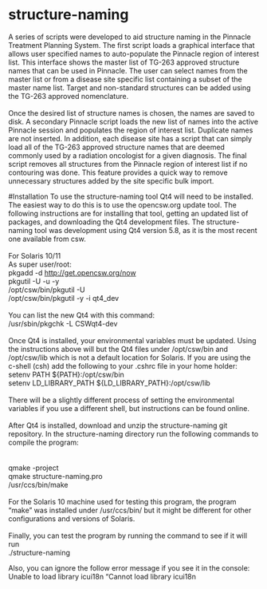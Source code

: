 # structure-naming
A series of scripts were developed to aid structure naming in the Pinnacle Treatment Planning System. The first script loads a graphical interface that allows user specified names to auto-populate the Pinnacle region of interest list.  This interface shows the master list of TG-263 approved structure names that can be used in Pinnacle. The user can select names from the master list or from a disease site specific list containing a subset of the master name list. Target and non-standard structures can be added using the TG-263 approved nomenclature. 
<br><br>
Once the desired list of structure names is chosen, the names are saved to disk. A secondary Pinnacle script loads the new list of names into the active Pinnacle session and populates the region of interest list. Duplicate names are not inserted.
In addition, each disease site has a script that can simply load all of the TG-263 approved structure names that are deemed commonly used by a radiation oncologist for a given diagnosis. The final script removes all structures from the Pinnacle region of interest list if no contouring was done. This feature provides a quick way to remove unnecessary structures added by the site specific bulk import.

#Installation
To use the structure-naming tool Qt4 will need to be installed. The easiest way to do this is to use the opencsw.org update tool. The following instructions are for installing that tool, getting an updated list of packages, and downloading the Qt4 development files. The structure-naming tool was development using Qt4 version 5.8, as it is the most recent one available from csw.
<br><br>
For Solaris 10/11
<br>As super user/root:
<br>pkgadd -d http://get.opencsw.org/now
<br>pkgutil -U -u -y
<br>/opt/csw/bin/pkgutil -U
<br>/opt/csw/bin/pkgutil -y -i qt4_dev 
<br><br>
You can list the new Qt4 with this command:
<br>/usr/sbin/pkgchk -L CSWqt4-dev
<br><br>Once Qt4 is installed, your environmental variables must be updated. Using the instructions above will but the Qt4 files under /opt/csw/bin and /opt/csw/lib which is not a default location for Solaris. If you are using the c-shell (csh) add the following to your .cshrc file in your home holder:
<br>setenv PATH ${PATH}:/opt/csw/bin 
<br>setenv LD_LIBRARY_PATH ${LD_LIBRARY_PATH}:/opt/csw/lib 
<br><br>
There will be a slightly different process of setting the environmental variables if you use a different shell, but instructions can be found online.
<br><br>
After Qt4 is installed, download and unzip the structure-naming git repository. In the structure-naming directory run the following commands to compile the program:
<br><br>
<br>qmake -project
<br>qmake structure-naming.pro
<br>/usr/ccs/bin/make
<br><br>
For the Solaris 10 machine used for testing this program, the program “make” was installed under /usr/ccs/bin/ but it might be different for other configurations and versions of Solaris.
<br><br>
Finally, you can test the program by running the command to see if it will run
<br>./structure-naming

Also, you can ignore the follow error message if you see it in the console:
Unable to load library icui18n “Cannot load library icui18n
